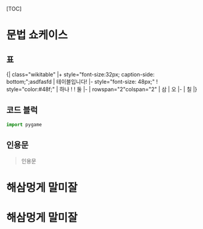 [TOC]

# 문법 쇼케이스

## 표

{| class="wikitable"
|+ style="font-size:32px; caption-side: bottom;";asdfasfd | 테이블입니다!
|- style="font-size: 48px;"
! style="color:#48f;" | 하나
! 
! 둘
|-
| rowspan="2"colspan="2" | 삼
| 오
|-
| 칠
|}

## 코드 블럭
```python
import pygame
```
## 인용문
> 인용문

# 해삼멍게 말미잘

# 해삼멍게 말미잘